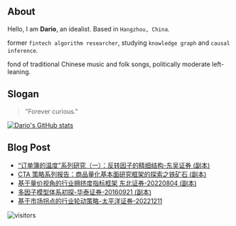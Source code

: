 ## About

Hello, I am **Dario**, an idealist. Based in `Hangzhou, China`.

former `fintech algorithm researcher`, studying `knowledge graph` and `causal inference`.

fond of traditional Chinese music and folk songs, politically moderate left-leaning. 

## Slogan

> "Forever curious."

[![Dario's GitHub stats](https://github-readme-stats.vercel.app/api?username=dario-github)](https://github.com/anuraghazra/github-readme-stats)

<!--START_SECTION:waka-->
<!--END_SECTION:waka-->

## Blog Post

<!-- BLOG-POST-LIST:START -->
- [“订单簿的温度”系列研究（一）：反转因子的精细结构-东吴证券 &lpar;副本&rpar;](https://bigquant.com/wiki/doc/dingdan-wendu-xilie-yi-yinzi-zhengquan-fuben-wA2Xh0NuAT)
- [CTA 策略系列报告：商品量化基本面研究框架的探索之铁矿石 &lpar;副本&rpar;](https://bigquant.com/wiki/doc/celve-xilie-bao-shangpin-jibenmian-kuangjia-tiekuangshi-fuben-n3kPEe95iL)
- [基于量价视角的行业拥挤度指标框架 东北证券-20220804 &lpar;副本&rpar;](https://bigquant.com/wiki/doc/liang-shijiao-hangye-zhibiao-kuangjia-zhengquan-fuben-OB0e8IJ0Al)
- [多因子模型体系初探-华泰证券-20160921 &lpar;副本&rpar;](https://bigquant.com/wiki/doc/yinzi-moxing-tixi-zhengquan-fuben-SejV3FmH9L)
- [基于市场拐点的行业轮动策略-太平洋证券-20221211](https://bigquant.com/wiki/doc/shichang-guaidian-hangye-celve-zhengquan-20221211-DUh9eVqHwp)
<!-- BLOG-POST-LIST:END -->

![visitors](https://visitor-badge.glitch.me/badge?page_id=dario-github.dario-github&left_color=green&right_color=pink)
